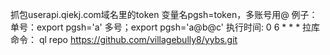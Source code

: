 抓包userapi.qiekj.com域名里的token
变量名pgsh=token，多账号用@ 
例子：
单号：export pgsh='a'
多号；export pgsh='a@b@c'
执行时间: 0 6 * * * 
拉库命令：
ql repo https://github.com/villagebully8/yybs.git
